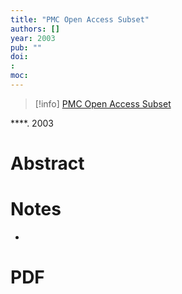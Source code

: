 ```yaml
---
title: "PMC Open Access Subset"
authors: []
year: 2003
pub: ""
doi: 
: 
moc: 
---
```

>[!info]
[PMC Open Access Subset](https://pubmed.ncbi.nlm.nih.gov//)

****. 2003

# Abstract


# Notes
- 

# PDF
